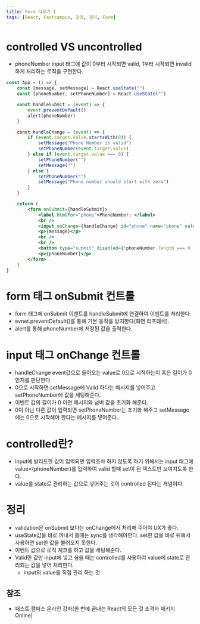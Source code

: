 ```yaml
---
title: Form 다루기 1
tags: [React, Fastcampus, 강좌, 정리, Form]
---
```


# controlled VS uncontrolled 
- phoneNumber input 태그에 값이 0부터 시작되면 valid, 1부터 시작되면 invalid 하게 처리하는 로직을 구현한다.
```jsx
const App = () => {
    const [message, setMessage] = React.useState("")
    const [phoneNumber, setPhoneNumber] = React.useState("")

    const handleSubmit = (event) => {
        event.preventDefault()
        alert(phoneNumber)
    }

    const handleChange = (event) => {
        if (event.target.value.startsWith(0)) {
            setMessage("Phone Number is valid")
            setPhoneNumber(event.target.value)
        } else if (event.target.value === 0) {
            setPhoneNumber("")
            setMessage("")
        } else {
            setPhoneNumber("")
            setMessage("Phone number should start with zero")
        }
    }

    return (
        <form onSubmit={handleSubmit}>
            <label htmlFor="phone">PhoneNumber: </label>
            <br />
            <input onChange={handleChange} id="phone" name="phone" value={phoneNumber}>
            <p>{message}</p>
            <br />
            <br />
            <button type="submit" disabled={!phoneNumber.length === 0 || message !== "Phone number is valid"}>Submit</button>
            <p>{phoneNumber}</p>
        </form>
    )
}
```

# form 태그 onSubmit 컨트롤
- form 태그에 onSubmit 이벤트를 handleSubmit에 연결하여 이벤트를 처리한다.
- evnet.preventDefault()를 통해 기본 동작을 방지한다(화면 리프래쉬).
- alert를 통해 phoneNumber에 저장된 값을 출력한다.

# input 태그 onChange 컨트롤
- handleChange event값으로 들어오는 value로 0으로 시작하는지 혹은 길이가 0인지를 판단한다
- 0으로 시작하면 setMessage에 Valid 하다는 메시지를 넣어주고 setPhoneNumber에 값을 세팅해준다.
- 이벤트 값의 길이가 0 이면 메시지와 넘버 값을 초기화 해준다.
- 0이 아닌 다른 값이 입력되면 setPhoneNumber는 초기화 해주고 setMessage에는 0으로 시작해야 한다는 메시지를 넣어준다.

# controlled란?
- input에 발리드한 값이 입력되면 입력조차 하지 않도록 하기 위해서는 input 태그에 value={phoneNumber}를 입력하여 valid 할때 set이 된 텍스트만 보여지도록 한다.
- value를 state로 관리하는 값으로 넣어주는 것이 controlled 된다는 개념이다.

# 정리
- validation은 onSubmit 보다는 onChange에서 처리해 주어야 UX가 좋다.
- useState값을 바로 꺼내서 쓸때는 sync를 생각해야한다. set한 값을 바로 뒤에서 사용하면 set한 값을 불러오지 못한다.
- 이벤트 값으로 로직 체크를 하고 값을 세팅해준다.
- Valid한 값만 input에 넣고 싶을 때는 controlled를 사용하여 value에 state로 관리되는 값을 넣어 처리한다.
    - input의 value를 직접 관리 하는 것


## 참조

- 패스트 캠퍼스 온라인 강좌(한 번에 끝내는 React의 모든 것 초격자 패키지 Online)
